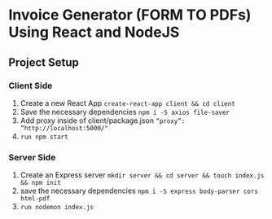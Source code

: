 # Invoice Generator (FORM TO PDFs) Using React and NodeJS

## Project Setup

### Client Side

1. Create a new React App `create-react-app client && cd client`
2. Save the necessary dependencies `npm i -S axios file-saver`
3. Add proxy inside of client/package.json `“proxy”: “http://localhost:5000/"`
4. `run npm start`

### Server Side

1. Create an Express server `mkdir server && cd server && touch index.js && npm init`
2. save the necessary dependencies `npm i -S express body-parser cors html-pdf`
3. `run nodemon index.js`
